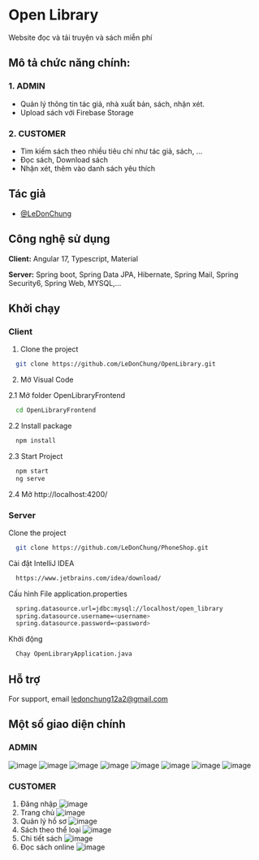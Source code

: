 
# Open Library

Website đọc và tải truyện và sách miễn phí 

## Mô tả chức năng chính: 

### 1. ADMIN
- Quản lý thông tin tác giả, nhà xuất bản, sách, nhận xét.
- Upload sách với Firebase Storage
### 2. CUSTOMER
- Tìm kiếm sách theo nhiều tiêu chí như tác giả, sách, ...
- Đọc sách, Download sách
- Nhận xét, thêm vào danh sách yêu thích
## Tác giả

- [@LeDonChung](https://www.github.com/LeDonChung)


## Công nghệ sử dụng

**Client:** Angular 17, Typescript, Material

**Server:** Spring boot, Spring Data JPA, Hibernate, Spring Mail, Spring Security6, Spring Web, MYSQL,...


## Khởi chạy
### Client

1. Clone the project
```bash
  git clone https://github.com/LeDonChung/OpenLibrary.git
```
2. Mở Visual Code

2.1 Mở folder OpenLibraryFrontend
```bash
  cd OpenLibraryFrontend
```
2.2 Install package
```bash
  npm install
```
2.3 Start Project
```bash
  npm start
  ng serve
```
2.4 Mở http://localhost:4200/
### Server
Clone the project

```bash
  git clone https://github.com/LeDonChung/PhoneShop.git
```

Cài đặt IntelliJ IDEA
```bash
  https://www.jetbrains.com/idea/download/
```

Cấu hình File application.properties
```bash
  spring.datasource.url=jdbc:mysql://localhost/open_library
  spring.datasource.username=<username>
  spring.datasource.password=<password>
```

Khởi động
```bash
  Chạy OpenLibraryApplication.java
```


## Hỗ trợ

For support, email ledonchung12a2@gmail.com
## Một số giao diện chính

### ADMIN
![image](https://github.com/LeDonChung/OpenLibrary/assets/105205800/6192a92e-61f0-4746-ace6-933176debf1b)
![image](https://github.com/LeDonChung/OpenLibrary/assets/105205800/98b9bc39-1ab3-4152-9605-813b28046ecd)
![image](https://github.com/LeDonChung/OpenLibrary/assets/105205800/aeed243c-4ae1-4393-9069-bbd90d2fb987)
![image](https://github.com/LeDonChung/OpenLibrary/assets/105205800/909ec224-5366-473e-8f4c-e317f7b011e6)
![image](https://github.com/LeDonChung/OpenLibrary/assets/105205800/f6f50be4-0e1a-4ed6-9e40-0cb1439a4020)
![image](https://github.com/LeDonChung/OpenLibrary/assets/105205800/1ebe24d5-8d9f-4ae4-8d61-2ab6aedb3575)
![image](https://github.com/LeDonChung/OpenLibrary/assets/105205800/fb1f00e8-74ce-4512-ace8-00219a3c5c98)
![image](https://github.com/LeDonChung/OpenLibrary/assets/105205800/a051173c-ad50-4594-b77a-c9d61edcb08d)

### CUSTOMER
1. Đăng nhập
![image](https://github.com/LeDonChung/OpenLibrary/assets/105205800/64a55ac8-c0ab-46a1-9459-de06a0959130)
2. Trang chủ
![image](https://github.com/LeDonChung/OpenLibrary/assets/105205800/ab5a039b-b7f8-4346-a827-be2ad966ba5e)
3. Quản lý hồ sơ
![image](https://github.com/LeDonChung/OpenLibrary/assets/105205800/f9bd6186-5b1d-4152-bd62-d2fe1b7361fc)
4. Sách theo thể loại
![image](https://github.com/LeDonChung/OpenLibrary/assets/105205800/04e73645-b68f-43a9-91b9-ecd2688ff5ba)
5. Chi tiết sách
![image](https://github.com/LeDonChung/OpenLibrary/assets/105205800/208f8eff-51ea-4795-b233-b8941e7d5088)
6. Đọc sách online
![image](https://github.com/LeDonChung/OpenLibrary/assets/105205800/91a49be0-7298-4706-89a8-fb648475ae85)







